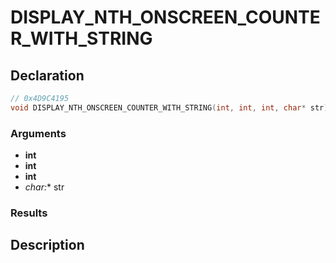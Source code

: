 # DISPLAY_NTH_ONSCREEN_COUNTER_WITH_STRING

## Declaration
```cpp
// 0x4D9C4195
void DISPLAY_NTH_ONSCREEN_COUNTER_WITH_STRING(int, int, int, char* str);
```

### Arguments
- **int**
- **int**
- **int**
- **char*:** str

### Results

## Description
